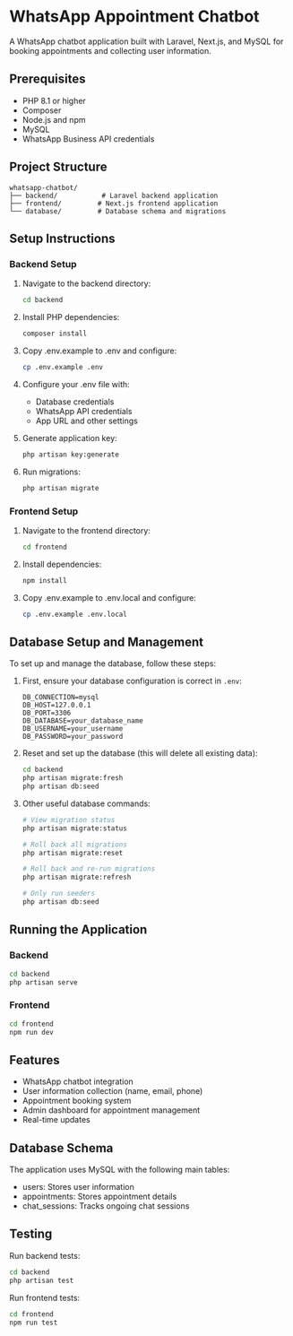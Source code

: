 # WhatsApp Appointment Chatbot

A WhatsApp chatbot application built with Laravel, Next.js, and MySQL for booking appointments and collecting user information.

## Prerequisites

- PHP 8.1 or higher
- Composer
- Node.js and npm
- MySQL
- WhatsApp Business API credentials

## Project Structure

```
whatsapp-chatbot/
├── backend/           # Laravel backend application
├── frontend/         # Next.js frontend application
└── database/         # Database schema and migrations
```

## Setup Instructions

### Backend Setup

1. Navigate to the backend directory:
   ```bash
   cd backend
   ```

2. Install PHP dependencies:
   ```bash
   composer install
   ```

3. Copy .env.example to .env and configure:
   ```bash
   cp .env.example .env
   ```

4. Configure your .env file with:
   - Database credentials
   - WhatsApp API credentials
   - App URL and other settings

5. Generate application key:
   ```bash
   php artisan key:generate
   ```

6. Run migrations:
   ```bash
   php artisan migrate
   ```

### Frontend Setup

1. Navigate to the frontend directory:
   ```bash
   cd frontend
   ```

2. Install dependencies:
   ```bash
   npm install
   ```

3. Copy .env.example to .env.local and configure:
   ```bash
   cp .env.example .env.local
   ```

## Database Setup and Management

To set up and manage the database, follow these steps:

1. First, ensure your database configuration is correct in `.env`:
   ```env
   DB_CONNECTION=mysql
   DB_HOST=127.0.0.1
   DB_PORT=3306
   DB_DATABASE=your_database_name
   DB_USERNAME=your_username
   DB_PASSWORD=your_password
   ```

2. Reset and set up the database (this will delete all existing data):
   ```bash
   cd backend
   php artisan migrate:fresh   
   php artisan db:seed        
   ```

3. Other useful database commands:
   ```bash
   # View migration status
   php artisan migrate:status

   # Roll back all migrations
   php artisan migrate:reset

   # Roll back and re-run migrations
   php artisan migrate:refresh

   # Only run seeders
   php artisan db:seed
   ```

## Running the Application

### Backend
```bash
cd backend
php artisan serve
```

### Frontend
```bash
cd frontend
npm run dev
```

## Features

- WhatsApp chatbot integration
- User information collection (name, email, phone)
- Appointment booking system
- Admin dashboard for appointment management
- Real-time updates

## Database Schema

The application uses MySQL with the following main tables:
- users: Stores user information
- appointments: Stores appointment details
- chat_sessions: Tracks ongoing chat sessions

## Testing

Run backend tests:
```bash
cd backend
php artisan test
```

Run frontend tests:
```bash
cd frontend
npm run test
```
